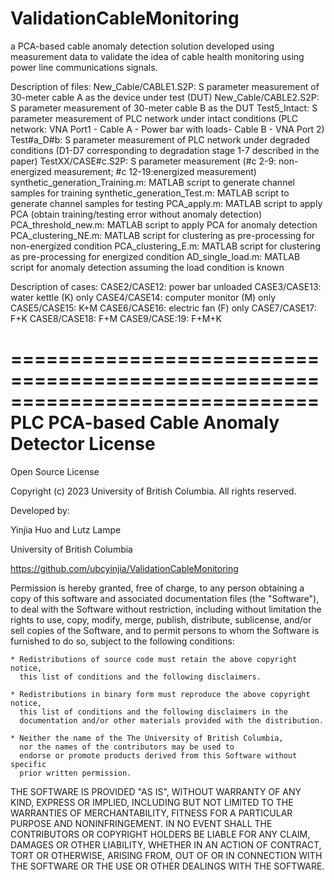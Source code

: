 # ValidationCableMonitoring
a PCA-based cable anomaly detection solution developed using measurement data to validate the idea of cable health monitoring using power line communications signals.

Description of files:
New_Cable/CABLE1.S2P: S parameter measurement of 30-meter cable A as the device under test (DUT) 
New_Cable/CABLE2.S2P: S parameter measurement of 30-meter cable B as the DUT
Test5_Intact: S parameter measurement of PLC network under intact conditions (PLC network: VNA Port1 - Cable A - Power bar with loads- Cable B - VNA Port 2)
Test#a_D#b: S parameter measurement of PLC network under degraded conditions (D1-D7 corresponding to degradation stage 1-7 described in the paper)
TestXX/CASE#c.S2P: S parameter measurement (#c 2-9: non-energized measurement; #c 12-19:energized measurement)
synthetic_generation_Training.m: MATLAB script to generate channel samples for training
synthetic_generation_Test.m: MATLAB script to generate channel samples for testing
PCA_apply.m: MATLAB script to apply PCA (obtain training/testing error without anomaly detection)
PCA_threshold_new.m: MATLAB script to apply PCA for anomaly detection
PCA_clustering_NE.m: MATLAB script for clustering as pre-processing for non-energized condition
PCA_clustering_E.m: MATLAB script for clustering as pre-processing for energized condition
AD_single_load.m: MATLAB script for anomaly detection assuming the load condition is known

Description of cases: 
CASE2/CASE12: power bar unloaded
CASE3/CASE13: water kettle (K) only
CASE4/CASE14: computer monitor (M) only
CASE5/CASE15: K+M
CASE6/CASE16: electric fan (F) only
CASE7/CASE17: F+K
CASE8/CASE18: F+M
CASE9/CASE:19: F+M+K

==============================================================================
PLC PCA-based Cable Anomaly Detector License
==============================================================================
Open Source License

Copyright (c) 2023 University of British Columbia.
All rights reserved.

Developed by:

   Yinjia Huo and Lutz Lampe

   University of British Columbia

   https://github.com/ubcyinjia/ValidationCableMonitoring
   
Permission is hereby granted, free of charge, to any person obtaining a copy of
this software and associated documentation files (the "Software"), to deal with
the Software without restriction, including without limitation the rights to
use, copy, modify, merge, publish, distribute, sublicense, and/or sell copies
of the Software, and to permit persons to whom the Software is furnished to do
so, subject to the following conditions:

    * Redistributions of source code must retain the above copyright notice,
      this list of conditions and the following disclaimers.

    * Redistributions in binary form must reproduce the above copyright notice,
      this list of conditions and the following disclaimers in the
      documentation and/or other materials provided with the distribution.

    * Neither the name of the The University of British Columbia,
      nor the names of the contributors may be used to
      endorse or promote products derived from this Software without specific
      prior written permission.

THE SOFTWARE IS PROVIDED "AS IS", WITHOUT WARRANTY OF ANY KIND, EXPRESS OR
IMPLIED, INCLUDING BUT NOT LIMITED TO THE WARRANTIES OF MERCHANTABILITY, FITNESS
FOR A PARTICULAR PURPOSE AND NONINFRINGEMENT.  IN NO EVENT SHALL THE
CONTRIBUTORS OR COPYRIGHT HOLDERS BE LIABLE FOR ANY CLAIM, DAMAGES OR OTHER
LIABILITY, WHETHER IN AN ACTION OF CONTRACT, TORT OR OTHERWISE, ARISING FROM,
OUT OF OR IN CONNECTION WITH THE SOFTWARE OR THE USE OR OTHER DEALINGS WITH THE
SOFTWARE.
